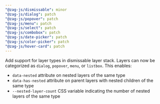 ```yaml
---
"@zag-js/dismissable": minor
"@zag-js/dialog": patch
"@zag-js/popover": patch
"@zag-js/menu": patch
"@zag-js/select": patch
"@zag-js/combobox": patch
"@zag-js/date-picker": patch
"@zag-js/color-picker": patch
"@zag-js/hover-card": patch
---
```


Add support for layer types in dismissable layer stack. Layers can now be categorized as `dialog`, `popover`, `menu`, or
`listbox`. This enables:

- `data-nested` attribute on nested layers of the same type
- `data-has-nested` attribute on parent layers with nested children of the same type
- `--nested-layer-count` CSS variable indicating the number of nested layers of the same type
